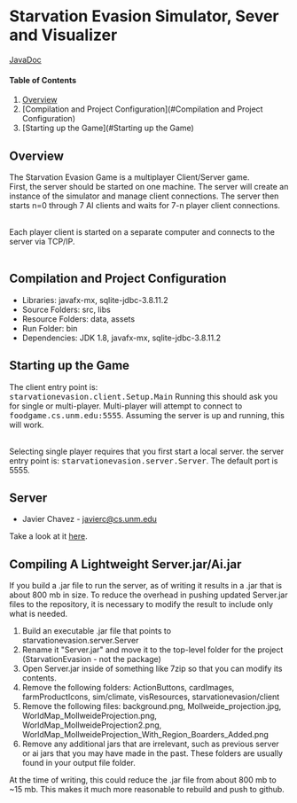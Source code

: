 # Starvation Evasion Simulator, Sever and Visualizer

[JavaDoc](http://castellanos70.github.io/StarvationEvasion/)

#### Table of Contents

1. [Overview](#overview)
2. [Compilation and Project Configuration](#Compilation and Project Configuration)
3. [Starting up the Game](#Starting up the Game)

## Overview

The Starvation Evasion Game is a multiplayer Client/Server game.<br>
First, the server should be started on one machine. The server will create an instance
of the simulator and manage client connections. The server then starts n=0 through
7 AI clients and waits for 7-n player client connections.<br><br>

Each player client is started on a separate computer and connects to the server via TCP/IP.<br><br>


## Compilation and Project Configuration

<ul>
<li>Libraries: javafx-mx, sqlite-jdbc-3.8.11.2</li>
<li>Source Folders: src, libs</li>
<li>Resource Folders: data, assets</li>
<li>Run Folder: bin</li>
<li>Dependencies: JDK 1.8, javafx-mx, sqlite-jdbc-3.8.11.2</li>
</ul>

## Starting up the Game
The client entry point is:<br>
<tt>starvationevasion.client.Setup.Main</tt> Running this should ask you for single or multi-player.
Multi-player will attempt to connect to <tt>foodgame.cs.unm.edu:5555</tt>.
Assuming the server is up and running, this will work. <br><br>

Selecting single player requires that you first start a local server. the server entry point is:
<tt>starvationevasion.server.Server</tt>. The default port is 5555.

## Server
* Javier Chavez - javierc@cs.unm.edu

Take a look at it [here](https://github.com/castellanos70/StarvationEvasion/tree/master/src/starvationevasion/server).

## Compiling A Lightweight Server.jar/Ai.jar

If you build a .jar file to run the server, as of writing it results in a .jar that is about 800 mb in size. To reduce the overhead in pushing updated Server.jar files to the repository, it is necessary to modify the result to include only what is needed.

1. Build an executable .jar file that points to starvationevasion.server.Server
2. Rename it "Server.jar" and move it to the top-level folder for the project (StarvationEvasion - not the package)
3. Open Server.jar inside of something like 7zip so that you can modify its contents.
4. Remove the following folders: ActionButtons, cardImages, farmProductIcons, sim/climate, visResources, starvationevasion/client
5. Remove the following files: background.png, Mollweide_projection.jpg, WorldMap_MollweideProjection.png, WorldMap_MollweideProjection2.png, WorldMap_MollweideProjection_With_Region_Boarders_Added.png
6. Remove any additional jars that are irrelevant, such as previous server or ai jars that you may have made in the past. These folders are usually found in your output file folder.

At the time of writing, this could reduce the .jar file from about 800 mb to ~15 mb. This makes it much more reasonable to rebuild and push to github.



